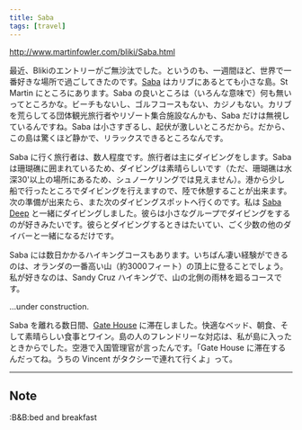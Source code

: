 ```yaml
---
title: Saba
tags: [travel]
---
```


http://www.martinfowler.com/bliki/Saba.html

最近、Blikiのエントリーがご無沙汰でした。というのも、一週間ほど、世界で一番好きな場所で過ごしてきたのです。[Saba](http://www.sabatourism.com/) はカリブにあるとても小さな島。St Martin にところにあります。Saba の良いところは（いろんな意味で）何も無いってところかな。ビーチもないし、ゴルフコースもない、カジノもない。カリブを荒らしてる団体観光旅行者やリゾート集合施設なんかも、Saba だけは無視しているんですね。Saba は小さすぎるし、起伏が激しいところだから。だから、この島は驚くほど静かで、リラックスできるところなんです。

Saba に行く旅行者は、数人程度です。旅行者は主にダイビングをします。Saba は珊瑚礁に囲まれているため、ダイビングは素晴らしいです（ただ、珊瑚礁は水深30'以上の場所にあるため、シュノーケリングでは見えません）。港から少し船で行ったところでダイビングを行えますので、陸で休憩することが出来ます。次の準備が出来たら、また次のダイビングスポットへ行くのです。私は [Saba Deep](http://www.sabadeep.com/) と一緒にダイビングしました。彼らは小さなグループでダイビングをするのが好きみたいです。彼らとダイビングするときはたいてい、ごく少数の他のダイバーと一緒になるだけです。

Saba には数日かかるハイキングコースもあります。いちばん凄い経験ができるのは、オランダの一番高い山（約3000フィート）の頂上に登ることでしょう。私が好きなのは、Sandy Cruz ハイキングで、山の北側の雨林を廻るコースです。

...under construction.

Saba を離れる数日間、[Gate House](http://sabagatehouse.com/) に滞在しました。快適なベッド、朝食、そして素晴らしい食事とワイン。島の人のフレンドリーな対応は、私が島に入ったときからでした。空港で入国管理官が言ったんです。「Gate House に滞在するんだってね。うちの Vincent がタクシーで連れて行くよ」って。

----

## Note

:B&B:bed and breakfast
